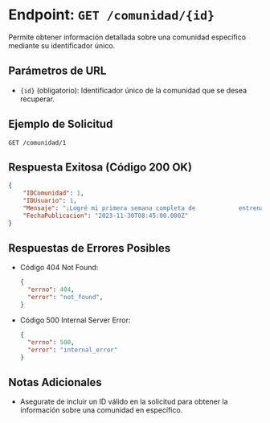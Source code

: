 # Endpoint: `GET /comunidad/{id}`

Permite obtener información detallada sobre una comunidad específico mediante su identificador único.

## Parámetros de URL
- `{id}` (obligatorio): Identificador único de la comunidad que se desea recuperar.

## Ejemplo de Solicitud
```http
GET /comunidad/1
```

## Respuesta Exitosa (Código 200 OK)
```json
{
    "IDComunidad": 1,
    "IDUsuario": 1,
    "Mensaje": "¡Logré mi primera semana completa de            entrenamiento!",
    "FechaPublicacion": "2023-11-30T08:45:00.000Z"
}
```

## Respuestas de Errores Posibles
- Código 404 Not Found:

  ```json
  {
    "errno": 404,
    "error": "not_found",
  }
  ```

- Código 500 Internal Server Error:
  ```json
  {
    "errno": 500,
    "error": "internal_error"
  }
  ``` 

## Notas Adicionales

- Asegurate de incluir un ID válido en la solicitud para obtener la información sobre una comunidad en específico.